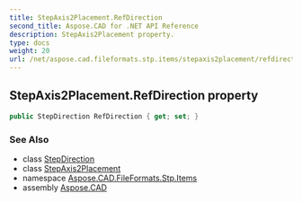 ```yaml
---
title: StepAxis2Placement.RefDirection
second_title: Aspose.CAD for .NET API Reference
description: StepAxis2Placement property. 
type: docs
weight: 20
url: /net/aspose.cad.fileformats.stp.items/stepaxis2placement/refdirection/
---
```

## StepAxis2Placement.RefDirection property

```csharp
public StepDirection RefDirection { get; set; }
```

### See Also

* class [StepDirection](../../stepdirection/)
* class [StepAxis2Placement](../)
* namespace [Aspose.CAD.FileFormats.Stp.Items](../../stepaxis2placement/)
* assembly [Aspose.CAD](../../../)



